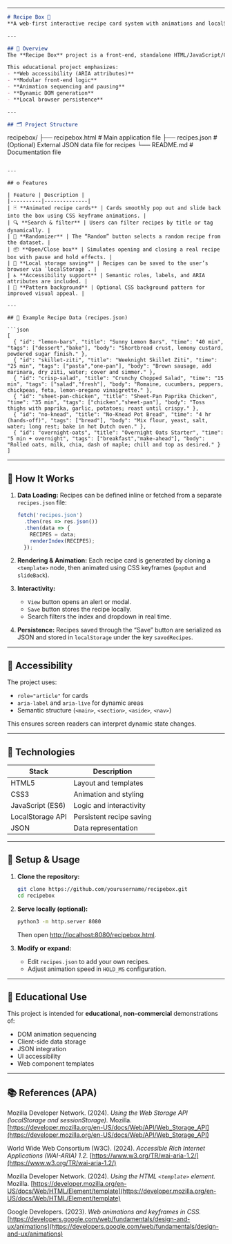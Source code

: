 

---

```markdown
# Recipe Box 🍳  
**A web-first interactive recipe card system with animations and localStorage saving**

---

## 🧩 Overview
The **Recipe Box** project is a front-end, standalone HTML/JavaScript/CSS application designed to demonstrate animated card interactions, localStorage saving, and modular data rendering from JSON. It replicates the tactile feeling of pulling recipe cards out of a physical box—each recipe “pops” out with motion, while the index and search allow filtering and quick navigation.

This educational project emphasizes:
- **Web accessibility (ARIA attributes)**
- **Modular front-end logic**
- **Animation sequencing and pausing**
- **Dynamic DOM generation**
- **Local browser persistence**

---

## 🗂️ Project Structure

```

recipebox/
├── recipebox.html      # Main application file
├── recipes.json        # (Optional) External JSON data file for recipes
└── README.md           # Documentation file

````

---

## ⚙️ Features

| Feature | Description |
|----------|--------------|
| 🃏 **Animated recipe cards** | Cards smoothly pop out and slide back into the box using CSS keyframe animations. |
| 🔍 **Search & filter** | Users can filter recipes by title or tag dynamically. |
| 🎲 **Randomizer** | The “Random” button selects a random recipe from the dataset. |
| 📦 **Open/Close box** | Simulates opening and closing a real recipe box with pause and hold effects. |
| 💾 **Local storage saving** | Recipes can be saved to the user’s browser via `localStorage`. |
| ♿ **Accessibility support** | Semantic roles, labels, and ARIA attributes are included. |
| 🎨 **Pattern background** | Optional CSS background pattern for improved visual appeal. |

---

## 📜 Example Recipe Data (recipes.json)

```json
[
  { "id": "lemon-bars", "title": "Sunny Lemon Bars", "time": "40 min", "tags": ["dessert","bake"], "body": "Shortbread crust, lemony custard, powdered sugar finish." },
  { "id": "skillet-ziti", "title": "Weeknight Skillet Ziti", "time": "25 min", "tags": ["pasta","one-pan"], "body": "Brown sausage, add marinara, dry ziti, water; cover and simmer." },
  { "id": "crisp-salad", "title": "Crunchy Chopped Salad", "time": "15 min", "tags": ["salad","fresh"], "body": "Romaine, cucumbers, peppers, chickpeas, feta, lemon-oregano vinaigrette." },
  { "id": "sheet-pan-chicken", "title": "Sheet-Pan Paprika Chicken", "time": "35 min", "tags": ["chicken","sheet-pan"], "body": "Toss thighs with paprika, garlic, potatoes; roast until crispy." },
  { "id": "no-knead", "title": "No-Knead Pot Bread", "time": "4 hr (hands-off)", "tags": ["bread"], "body": "Mix flour, yeast, salt, water; long rest; bake in hot Dutch oven." },
  { "id": "overnight-oats", "title": "Overnight Oats Starter", "time": "5 min + overnight", "tags": ["breakfast","make-ahead"], "body": "Rolled oats, milk, chia, dash of maple; chill and top as desired." }
]
````

---

## 🧠 How It Works

1. **Data Loading:**
   Recipes can be defined inline or fetched from a separate `recipes.json` file:

   ```js
   fetch('recipes.json')
     .then(res => res.json())
     .then(data => {
       RECIPES = data;
       renderIndex(RECIPES);
     });
   ```

2. **Rendering & Animation:**
   Each recipe card is generated by cloning a `<template>` node, then animated using CSS keyframes (`popOut` and `slideBack`).

3. **Interactivity:**

   * `View` button opens an alert or modal.
   * `Save` button stores the recipe locally.
   * Search filters the index and dropdown in real time.

4. **Persistence:**
   Recipes saved through the “Save” button are serialized as JSON and stored in `localStorage` under the key `savedRecipes`.

---

## 🧩 Accessibility

The project uses:

* `role="article"` for cards
* `aria-label` and `aria-live` for dynamic areas
* Semantic structure (`<main>`, `<section>`, `<aside>`, `<nav>`)

This ensures screen readers can interpret dynamic state changes.

---

## 🧱 Technologies

| Stack            | Description              |
| ---------------- | ------------------------ |
| HTML5            | Layout and templates     |
| CSS3             | Animation and styling    |
| JavaScript (ES6) | Logic and interactivity  |
| LocalStorage API | Persistent recipe saving |
| JSON             | Data representation      |

---

## 🚀 Setup & Usage

1. **Clone the repository:**

   ```bash
   git clone https://github.com/yourusername/recipebox.git
   cd recipebox
   ```

2. **Serve locally (optional):**

   ```bash
   python3 -m http.server 8080
   ```

   Then open [http://localhost:8080/recipebox.html](http://localhost:8080/recipebox.html).

3. **Modify or expand:**

   * Edit `recipes.json` to add your own recipes.
   * Adjust animation speed in `HOLD_MS` configuration.

---

## 🧪 Educational Use

This project is intended for **educational, non-commercial** demonstrations of:

* DOM animation sequencing
* Client-side data storage
* JSON integration
* UI accessibility
* Web component templates

---

## 📚 References (APA)

Mozilla Developer Network. (2024). *Using the Web Storage API (localStorage and sessionStorage).* Mozilla. [https://developer.mozilla.org/en-US/docs/Web/API/Web_Storage_API](https://developer.mozilla.org/en-US/docs/Web/API/Web_Storage_API)

World Wide Web Consortium (W3C). (2024). *Accessible Rich Internet Applications (WAI-ARIA) 1.2.* [https://www.w3.org/TR/wai-aria-1.2/](https://www.w3.org/TR/wai-aria-1.2/)

Mozilla Developer Network. (2024). *Using the HTML `<template>` element.* Mozilla. [https://developer.mozilla.org/en-US/docs/Web/HTML/Element/template](https://developer.mozilla.org/en-US/docs/Web/HTML/Element/template)

Google Developers. (2023). *Web animations and keyframes in CSS.* [https://developers.google.com/web/fundamentals/design-and-ux/animations](https://developers.google.com/web/fundamentals/design-and-ux/animations)

